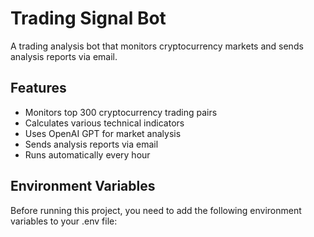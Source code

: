 # Trading Signal Bot

A trading analysis bot that monitors cryptocurrency markets and sends analysis reports via email.

## Features
- Monitors top 300 cryptocurrency trading pairs
- Calculates various technical indicators
- Uses OpenAI GPT for market analysis
- Sends analysis reports via email
- Runs automatically every hour

## Environment Variables
Before running this project, you need to add the following environment variables to your .env file:
